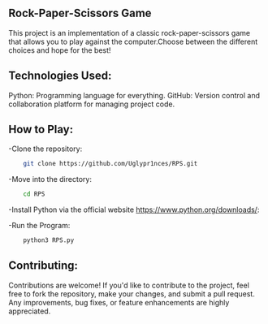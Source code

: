 Rock-Paper-Scissors Game
---------------------------------------------------------------------------------------------------------------------------------------
This project is an implementation of a classic rock-paper-scissors game that allows you to play against the computer.Choose between the different choices and hope for the best!

Technologies Used:
---------------------------------------------------------------------------------------------------------------------------------------
Python: Programming language for everything.
GitHub: Version control and collaboration platform for managing project code.

How to Play:
---------------------------------------------------------------------------------------------------------------------------------------

-Clone the repository:
```bash
    git clone https://github.com/Uglypr1nces/RPS.git
```

-Move into the directory:
```bash
    cd RPS
```

-Install Python via the official website https://www.python.org/downloads/:

-Run the Program:
```bash
    python3 RPS.py
```

Contributing:
---------------------------------------------------------------------------------------------------------------------------------------
Contributions are welcome! If you'd like to contribute to the project, feel free to fork the repository, make your changes, and submit a pull request.
Any improvements, bug fixes, or feature enhancements are highly appreciated.
